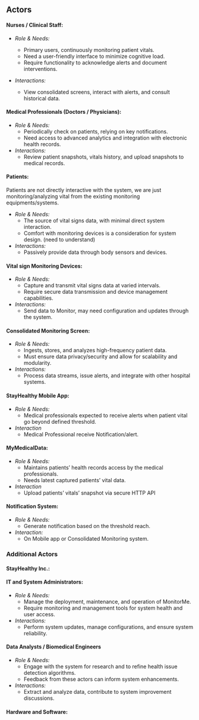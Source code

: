 ## Actors

#### Nurses / Clinical Staff:  
- *Role & Needs:*
  - Primary users, continuously monitoring patient vitals.
  - Need a user-friendly interface to minimize cognitive load.
  - Require functionality to acknowledge alerts and document interventions.

- *Interactions:*
  - View consolidated screens, interact with alerts, and consult historical data.


#### Medical Professionals (Doctors / Physicians):
- *Role & Needs:*
  - Periodically check on patients, relying on key notifications.
  - Need access to advanced analytics and integration with electronic health records.
- *Interactions:*
  - Review patient snapshots, vitals history, and upload snapshots to medical records.

#### Patients: 
Patients are not directly interactive with the system, we are just monitoring/analyzing vital from the existing monitoring equipments/systems.
- *Role & Needs:*
  - The source of vital signs data, with minimal direct system interaction.
  - Comfort with monitoring devices is a consideration for system design. (need to understand)
- *Interactions:*
  - Passively provide data through body sensors and devices.

#### Vital sign Monitoring Devices:
- *Role & Needs:*
  - Capture and transmit vital signs data at varied intervals.
  - Require secure data transmission and device management capabilities.
- *Interactions:*
  - Send data to Monitor, may need configuration and updates through the system.

#### Consolidated Monitoring Screen:
- *Role & Needs:*
  - Ingests, stores, and analyzes high-frequency patient data.
  - Must ensure data privacy/security and allow for scalability and modularity.
- *Interactions:*
  - Process data streams, issue alerts, and integrate with other hospital systems.

#### StayHealthy Mobile App:
- *Role & Needs:*
  - Medical professionals expected to receive alerts when patient vital go beyond defined threshold.
- *Interaction*
  - Medical Professional receive Notification/alert.

#### MyMedicalData:
- *Role & Needs:*
  - Maintains patients’ health records access by the medical professionals.
  - Needs latest captured patients’ vital data.
- *Interaction*
  - Upload patients’ vitals’ snapshot via secure HTTP API 
    

#### Notification System:
- *Role & Needs:*
  - Generate notification based on the threshold reach.
- *Interaction:*
  - On Mobile app or Consolidated Monitoring system.

### Additional Actors

#### StayHealthy Inc.:

#### IT and System Administrators:
- *Role & Needs:*
  - Manage the deployment, maintenance, and operation of MonitorMe.
  - Require monitoring and management tools for system health and user access.
- *Interactions:*
  - Perform system updates, manage configurations, and ensure system reliability.

#### Data Analysts / Biomedical Engineers
- *Role & Needs:*
  - Engage with the system for research and to refine health issue detection algorithms.
  - Feedback from these actors can inform system enhancements.
- *Interactions:*
  - Extract and analyze data, contribute to system improvement discussions.

#### Hardware and Software:

